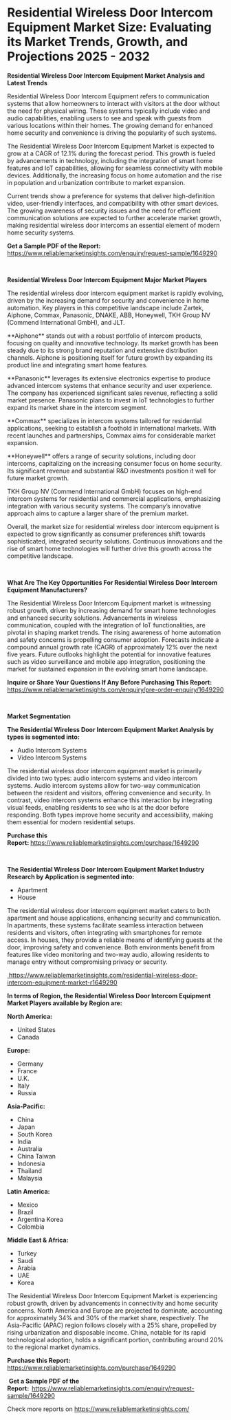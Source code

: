 <p><h1>Residential Wireless Door Intercom Equipment Market Size: Evaluating its Market Trends, Growth, and Projections 2025 - 2032</h1></p><p><strong>Residential Wireless Door Intercom Equipment Market Analysis and Latest Trends</strong></p>
<p><p>Residential Wireless Door Intercom Equipment refers to communication systems that allow homeowners to interact with visitors at the door without the need for physical wiring. These systems typically include video and audio capabilities, enabling users to see and speak with guests from various locations within their homes. The growing demand for enhanced home security and convenience is driving the popularity of such systems.</p><p>The Residential Wireless Door Intercom Equipment Market is expected to grow at a CAGR of 12.1% during the forecast period. This growth is fueled by advancements in technology, including the integration of smart home features and IoT capabilities, allowing for seamless connectivity with mobile devices. Additionally, the increasing focus on home automation and the rise in population and urbanization contribute to market expansion. </p><p>Current trends show a preference for systems that deliver high-definition video, user-friendly interfaces, and compatibility with other smart devices. The growing awareness of security issues and the need for efficient communication solutions are expected to further accelerate market growth, making residential wireless door intercoms an essential element of modern home security systems.</p></p>
<p><strong>Get a Sample PDF of the Report:&nbsp;</strong> <a href="https://www.reliablemarketinsights.com/enquiry/request-sample/1649290?utm_campaign=3038&utm_medium=2&utm_source=Github&utm_content=ia&utm_term=26032025&utm_id=residential-wireless-door-intercom-equipment">https://www.reliablemarketinsights.com/enquiry/request-sample/1649290</a></p>
<p>&nbsp;</p>
<p><strong>Residential Wireless Door Intercom Equipment Major Market Players</strong></p>
<p><p>The residential wireless door intercom equipment market is rapidly evolving, driven by the increasing demand for security and convenience in home automation. Key players in this competitive landscape include Zartek, Aiphone, Commax, Panasonic, DNAKE, ABB, Honeywell, TKH Group NV (Commend International GmbH), and JLT.</p><p>**Aiphone** stands out with a robust portfolio of intercom products, focusing on quality and innovative technology. Its market growth has been steady due to its strong brand reputation and extensive distribution channels. Aiphone is positioning itself for future growth by expanding its product line and integrating smart home features.</p><p>**Panasonic** leverages its extensive electronics expertise to produce advanced intercom systems that enhance security and user experience. The company has experienced significant sales revenue, reflecting a solid market presence. Panasonic plans to invest in IoT technologies to further expand its market share in the intercom segment.</p><p>**Commax** specializes in intercom systems tailored for residential applications, seeking to establish a foothold in international markets. With recent launches and partnerships, Commax aims for considerable market expansion.</p><p>**Honeywell** offers a range of security solutions, including door intercoms, capitalizing on the increasing consumer focus on home security. Its significant revenue and substantial R&D investments position it well for future market growth.</p><p>TKH Group NV (Commend International GmbH) focuses on high-end intercom systems for residential and commercial applications, emphasizing integration with various security systems. The company’s innovative approach aims to capture a larger share of the premium market.</p><p>Overall, the market size for residential wireless door intercom equipment is expected to grow significantly as consumer preferences shift towards sophisticated, integrated security solutions. Continuous innovations and the rise of smart home technologies will further drive this growth across the competitive landscape.</p></p>
<p>&nbsp;</p>
<p><strong>What Are The Key Opportunities For Residential Wireless Door Intercom Equipment Manufacturers?</strong></p>
<p><p>The Residential Wireless Door Intercom Equipment market is witnessing robust growth, driven by increasing demand for smart home technologies and enhanced security solutions. Advancements in wireless communication, coupled with the integration of IoT functionalities, are pivotal in shaping market trends. The rising awareness of home automation and safety concerns is propelling consumer adoption. Forecasts indicate a compound annual growth rate (CAGR) of approximately 12% over the next five years. Future outlooks highlight the potential for innovative features such as video surveillance and mobile app integration, positioning the market for sustained expansion in the evolving smart home landscape.</p></p>
<p><strong>Inquire or Share Your Questions If Any Before Purchasing This Report:</strong> <a href="https://www.reliablemarketinsights.com/enquiry/pre-order-enquiry/1649290?utm_campaign=3038&utm_medium=2&utm_source=Github&utm_content=ia&utm_term=26032025&utm_id=residential-wireless-door-intercom-equipment">https://www.reliablemarketinsights.com/enquiry/pre-order-enquiry/1649290</a></p>
<p>&nbsp;</p>
<p><strong>Market Segmentation</strong></p>
<p><strong>The Residential Wireless Door Intercom Equipment Market Analysis by types is segmented into:</strong></p>
<p><ul><li>Audio Intercom Systems</li><li>Video Intercom Systems</li></ul></p>
<p><p>The residential wireless door intercom equipment market is primarily divided into two types: audio intercom systems and video intercom systems. Audio intercom systems allow for two-way communication between the resident and visitors, offering convenience and security. In contrast, video intercom systems enhance this interaction by integrating visual feeds, enabling residents to see who is at the door before responding. Both types improve home security and accessibility, making them essential for modern residential setups.</p></p>
<p><strong>Purchase this Report:&nbsp;</strong><a href="https://www.reliablemarketinsights.com/purchase/1649290?utm_campaign=3038&utm_medium=2&utm_source=Github&utm_content=ia&utm_term=26032025&utm_id=residential-wireless-door-intercom-equipment">https://www.reliablemarketinsights.com/purchase/1649290</a></p>
<p>&nbsp;</p>
<p><strong>The Residential Wireless Door Intercom Equipment Market Industry Research by Application is segmented into:</strong></p>
<p><ul><li>Apartment</li><li>House</li></ul></p>
<p><p>The residential wireless door intercom equipment market caters to both apartment and house applications, enhancing security and communication. In apartments, these systems facilitate seamless interaction between residents and visitors, often integrating with smartphones for remote access. In houses, they provide a reliable means of identifying guests at the door, improving safety and convenience. Both environments benefit from features like video monitoring and two-way audio, allowing residents to manage entry without compromising privacy or security.</p></p>
<p><a href="https://www.reliablemarketinsights.com/residential-wireless-door-intercom-equipment-market-r1649290?utm_campaign=3038&utm_medium=2&utm_source=Github&utm_content=ia&utm_term=26032025&utm_id=residential-wireless-door-intercom-equipment">&nbsp;https://www.reliablemarketinsights.com/residential-wireless-door-intercom-equipment-market-r1649290</a></p>
<p><strong>In terms of Region, the Residential Wireless Door Intercom Equipment Market Players available by Region are:</strong></p>
<p>
    <p> <strong> North America: </strong>
        <ul>
            <li>United States</li>
            <li>Canada</li>
        </ul>
        </p> 
    <p> <strong> Europe: </strong>
        <ul>
            <li>Germany</li>
            <li>France</li>
            <li>U.K.</li>
            <li>Italy</li>
            <li>Russia</li>
        </ul>
        </p> 
    <p> <strong> Asia-Pacific: </strong>
        <ul>
            <li>China</li>
            <li>Japan</li>
            <li>South Korea</li>
            <li>India</li>
            <li>Australia</li>
            <li>China Taiwan</li>
            <li>Indonesia</li>
            <li>Thailand</li>
            <li>Malaysia</li>
        </ul>
        </p> 
    <p> <strong> Latin America: </strong>
        <ul>
            <li>Mexico</li>
            <li>Brazil</li>
            <li>Argentina Korea</li>
            <li>Colombia</li>
        </ul>
        </p> 
    <p> <strong> Middle East & Africa: </strong>
        <ul>
            <li>Turkey</li>
            <li>Saudi</li>
            <li>Arabia</li>
            <li>UAE</li>
            <li>Korea</li>
        </ul>
    </p>
    </p>
<p><p>The Residential Wireless Door Intercom Equipment Market is experiencing robust growth, driven by advancements in connectivity and home security concerns. North America and Europe are projected to dominate, accounting for approximately 34% and 30% of the market share, respectively. The Asia-Pacific (APAC) region follows closely with a 25% share, propelled by rising urbanization and disposable income. China, notable for its rapid technological adoption, holds a significant portion, contributing around 20% to the regional market dynamics.</p></p>
<p><strong>Purchase this Report: </strong><a href="https://www.reliablemarketinsights.com/purchase/1649290?utm_campaign=3038&utm_medium=2&utm_source=Github&utm_content=ia&utm_term=26032025&utm_id=residential-wireless-door-intercom-equipment">https://www.reliablemarketinsights.com/purchase/1649290</a></p>
<p>&nbsp;<strong>Get a Sample PDF of the Report:&nbsp;&nbsp;</strong><a href="https://www.reliablemarketinsights.com/enquiry/request-sample/1649290?utm_campaign=3038&utm_medium=2&utm_source=Github&utm_content=ia&utm_term=26032025&utm_id=residential-wireless-door-intercom-equipment">https://www.reliablemarketinsights.com/enquiry/request-sample/1649290</a></p>
<p><strong></strong></p>
<p>Check more reports on <a href="https://www.reliablemarketinsights.com/?utm_campaign=3038&utm_medium=2&utm_source=Github&utm_content=ia&utm_term=26032025&utm_id=residential-wireless-door-intercom-equipment">https://www.reliablemarketinsights.com/</a></p>